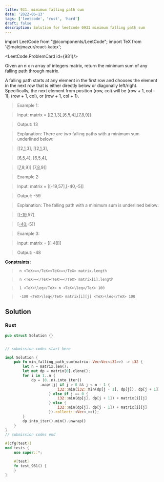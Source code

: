 ```yaml
---
title: 931. minimum falling path sum
date: '2022-06-13'
tags: ['leetcode', 'rust', 'hard']
draft: false
description: Solution for leetcode 0931 minimum falling path sum
---
```

import LeetCode from "@/components/LeetCode";
import TeX from '@matejmazur/react-katex';

<LeetCode.ProblemCard id={931}/>
 

  Given an n x n array of integers matrix, return the minimum sum of any falling path through matrix.

  A falling path starts at any element in the first row and chooses the element in the next row that is either directly below or diagonally left/right. Specifically, the next element from position (row, col) will be (row + 1, col - 1), (row + 1, col), or (row + 1, col + 1).

   

 >   Example 1:

  

 >   Input: matrix <TeX>=</TeX> [[2,1,3],[6,5,4],[7,8,9]]

 >   Output: 13

 >   Explanation: There are two falling paths with a minimum sum underlined below:

 >   [[2,<u>1</u>,3],      [[2,<u>1</u>,3],

 >    [6,<u>5</u>,4],       [6,5,<u>4</u>],

 >    [<u>7</u>,8,9]]       [7,<u>8</u>,9]]

  

 >   Example 2:

  

 >   Input: matrix <TeX>=</TeX> [[-19,57],[-40,-5]]

 >   Output: -59

 >   Explanation: The falling path with a minimum sum is underlined below:

 >   [[<u>-19</u>,57],

 >    [<u>-40</u>,-5]]

  

 >   Example 3:

  

 >   Input: matrix <TeX>=</TeX> [[-48]]

 >   Output: -48

  

   

  **Constraints:**

  

 >   	n <TeX>=</TeX><TeX>=</TeX> matrix.length

 >   	n <TeX>=</TeX><TeX>=</TeX> matrix[i].length

 >   	1 <TeX>\leq</TeX> n <TeX>\leq</TeX> 100

 >   	-100 <TeX>\leq</TeX> matrix[i][j] <TeX>\leq</TeX> 100


## Solution
### Rust
```rust
pub struct Solution {}


// submission codes start here

impl Solution {
    pub fn min_falling_path_sum(matrix: Vec<Vec<i32>>) -> i32 {
        let n = matrix.len();
        let mut dp = matrix[0].clone();
        for i in 1..n {
            dp = (0..n).into_iter()
                .map(|j| if j > 0 && j < n - 1 {
                        i32::min(i32::min(dp[j - 1], dp[j]), dp[j + 1]) + matrix[i][j]
                    } else if j == 0 {
                        i32::min(dp[j], dp[j + 1]) + matrix[i][j]
                    } else {
                        i32::min(dp[j], dp[j - 1]) + matrix[i][j]
                    }).collect::<Vec<_>>();
        }
        dp.into_iter().min().unwrap()
    }
}
// submission codes end

#[cfg(test)]
mod tests {
    use super::*;

    #[test]
    fn test_931() {
    }
}

```
